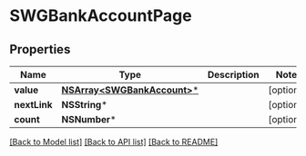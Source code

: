 # SWGBankAccountPage

## Properties
Name | Type | Description | Notes
------------ | ------------- | ------------- | -------------
**value** | [**NSArray&lt;SWGBankAccount&gt;***](SWGBankAccount.md) |  | [optional] 
**nextLink** | **NSString*** |  | [optional] 
**count** | **NSNumber*** |  | [optional] 

[[Back to Model list]](../README.md#documentation-for-models) [[Back to API list]](../README.md#documentation-for-api-endpoints) [[Back to README]](../README.md)


